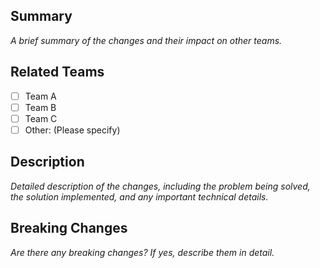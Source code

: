 ## Summary
_A brief summary of the changes and their impact on other teams._

## Related Teams
- [ ] Team A
- [ ] Team B
- [ ] Team C
- [ ] Other: (Please specify)

## Description
_Detailed description of the changes, including the problem being solved, the solution implemented, and any important technical details._

## Breaking Changes
_Are there any breaking changes? If yes, describe them in detail._
